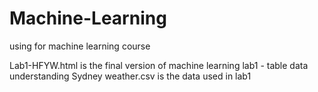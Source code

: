# Machine-Learning
using for machine learning course

Lab1-HFYW.html is the final version of machine learning lab1 - table data understanding
Sydney weather.csv is the data used in lab1
